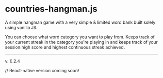 # countries-hangman.js

A simple hangman game with a very simple & limited word bank built solely using vanilla JS.

You can choose what word category you want to play from. Keeps track of your current streak in the category you're playing in and keeps track of your session high score and highest continuous streak achieved.

---

v. 0.2.4

// React-native version coming soon!

